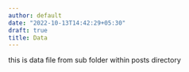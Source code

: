```yaml
---
author: default
date: "2022-10-13T14:42:29+05:30"
draft: true
title: Data
---
```


this is data file from sub folder within posts directory